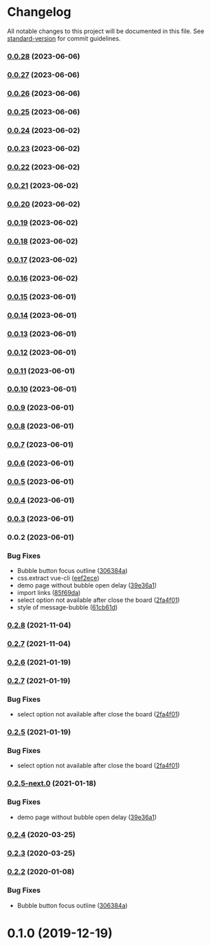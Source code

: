 # Changelog

All notable changes to this project will be documented in this file. See [standard-version](https://github.com/conventional-changelog/standard-version) for commit guidelines.

### [0.0.28](https://github.com/telepenin/vue-bot-ui/compare/v0.0.27...v0.0.28) (2023-06-06)

### [0.0.27](https://github.com/telepenin/vue-bot-ui/compare/v0.0.26...v0.0.27) (2023-06-06)

### [0.0.26](https://github.com/telepenin/vue-bot-ui/compare/v0.0.25...v0.0.26) (2023-06-06)

### [0.0.25](https://github.com/telepenin/vue-bot-ui/compare/v0.0.24...v0.0.25) (2023-06-06)

### [0.0.24](https://github.com/telepenin/vue-bot-ui/compare/v0.0.23...v0.0.24) (2023-06-02)

### [0.0.23](https://github.com/telepenin/vue-bot-ui/compare/v0.0.22...v0.0.23) (2023-06-02)

### [0.0.22](https://github.com/telepenin/vue-bot-ui/compare/v0.0.21...v0.0.22) (2023-06-02)

### [0.0.21](https://github.com/telepenin/vue-bot-ui/compare/v0.0.20...v0.0.21) (2023-06-02)

### [0.0.20](https://github.com/telepenin/vue-bot-ui/compare/v0.0.19...v0.0.20) (2023-06-02)

### [0.0.19](https://github.com/telepenin/vue-bot-ui/compare/v0.0.18...v0.0.19) (2023-06-02)

### [0.0.18](https://github.com/telepenin/vue-bot-ui/compare/v0.0.17...v0.0.18) (2023-06-02)

### [0.0.17](https://github.com/telepenin/vue-bot-ui/compare/v0.0.16...v0.0.17) (2023-06-02)

### [0.0.16](https://github.com/telepenin/vue-bot-ui/compare/v0.0.15...v0.0.16) (2023-06-02)

### [0.0.15](https://github.com/telepenin/vue-bot-ui/compare/v0.0.14...v0.0.15) (2023-06-01)

### [0.0.14](https://github.com/telepenin/vue-bot-ui/compare/v0.0.13...v0.0.14) (2023-06-01)

### [0.0.13](https://github.com/telepenin/vue-bot-ui/compare/v0.0.12...v0.0.13) (2023-06-01)

### [0.0.12](https://github.com/telepenin/vue-bot-ui/compare/v0.0.11...v0.0.12) (2023-06-01)

### [0.0.11](https://github.com/telepenin/vue-bot-ui/compare/v0.0.10...v0.0.11) (2023-06-01)

### [0.0.10](https://github.com/telepenin/vue-bot-ui/compare/v0.0.9...v0.0.10) (2023-06-01)

### [0.0.9](https://github.com/telepenin/vue-bot-ui/compare/v0.0.8...v0.0.9) (2023-06-01)

### [0.0.8](https://github.com/telepenin/vue-bot-ui/compare/v0.0.7...v0.0.8) (2023-06-01)

### [0.0.7](https://github.com/JuzSer/vue-bot-ui/compare/v0.0.6...v0.0.7) (2023-06-01)

### [0.0.6](https://github.com/JuzSer/vue-bot-ui/compare/v0.0.5...v0.0.6) (2023-06-01)

### [0.0.5](https://github.com/JuzSer/vue-bot-ui/compare/v0.0.4...v0.0.5) (2023-06-01)

### [0.0.4](https://github.com/JuzSer/vue-bot-ui/compare/v0.0.3...v0.0.4) (2023-06-01)

### [0.0.3](https://github.com/JuzSer/vue-bot-ui/compare/v0.0.2...v0.0.3) (2023-06-01)

### 0.0.2 (2023-06-01)


### Bug Fixes

* Bubble button focus outline ([306384a](https://github.com/JuzSer/vue-bot-ui/commit/306384ae1e271451ed54a5cc956c45233c69fa6c))
* css.extract vue-cli ([eef2ece](https://github.com/JuzSer/vue-bot-ui/commit/eef2ece26f374f9e55ef7092748b58da02f51508))
* demo page without bubble open delay ([39e36a1](https://github.com/JuzSer/vue-bot-ui/commit/39e36a127302c659d6c457fbb55f3b250c15aba6))
* import links ([85f69da](https://github.com/JuzSer/vue-bot-ui/commit/85f69da7c5be7e3a2012ed4ebc2682b71b8840f6))
* select option not available after close the board ([2fa4f01](https://github.com/JuzSer/vue-bot-ui/commit/2fa4f0133f8f9034ed85d3b7645af325a5d177cf))
* style of message-bubble ([61cb61d](https://github.com/JuzSer/vue-bot-ui/commit/61cb61dc100addfb5ba14e90cdbc96ffdbda94cb))

### [0.2.8](https://github.com/JuzSer/vue-bot-ui/compare/v0.2.7...v0.2.8) (2021-11-04)

### [0.2.7](https://github.com/JuzSer/vue-bot-ui/compare/v0.2.6...v0.2.7) (2021-11-04)

### [0.2.6](https://github.com/JuzSer/vue-bot-ui/compare/v0.2.7...v0.2.6) (2021-01-19)

### [0.2.7](https://github.com/JuzSer/vue-bot-ui/compare/v0.2.5-next.0...v0.2.7) (2021-01-19)


### Bug Fixes

* select option not available after close the board ([2fa4f01](https://github.com/JuzSer/vue-bot-ui/commit/2fa4f0133f8f9034ed85d3b7645af325a5d177cf))

### [0.2.5](https://github.com/JuzSer/vue-bot-ui/compare/v0.2.5-next.0...v0.2.5) (2021-01-19)


### Bug Fixes

* select option not available after close the board ([2fa4f01](https://github.com/JuzSer/vue-bot-ui/commit/2fa4f0133f8f9034ed85d3b7645af325a5d177cf))

### [0.2.5-next.0](https://github.com/JuzSer/vue-bot-ui/compare/v0.2.4...v0.2.5-next.0) (2021-01-18)


### Bug Fixes

* demo page without bubble open delay ([39e36a1](https://github.com/JuzSer/vue-bot-ui/commit/39e36a127302c659d6c457fbb55f3b250c15aba6))

### [0.2.4](https://github.com/JuzSer/vue-bot-ui/compare/v0.2.3...v0.2.4) (2020-03-25)

### [0.2.3](https://github.com/JuzSer/vue-bot-ui/compare/v0.2.2...v0.2.3) (2020-03-25)

### [0.2.2](https://github.com/JuzSer/vue-bot-ui/compare/v0.2.1...v0.2.2) (2020-01-08)


### Bug Fixes

* Bubble button focus outline ([306384a](https://github.com/JuzSer/vue-bot-ui/commit/306384ae1e271451ed54a5cc956c45233c69fa6c))

<a name="0.1.0"></a>

# 0.1.0 (2019-12-19)
